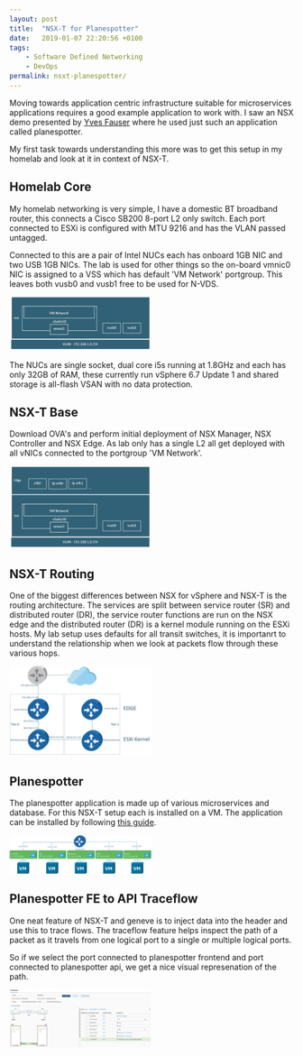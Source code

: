 ```yaml
---
layout: post
title:  "NSX-T for Planespotter"
date:   2019-01-07 22:20:56 +0100
tags:
    - Software Defined Networking
    - DevOps
permalink: nsxt-planespotter/
---
```


Moving towards application centric infrastructure suitable for microservices applications requires a good example application to work with.  I saw an NSX demo presented by [Yves Fauser](https://github.com/yfauser) where he used just such an application called planespotter.

My first task towards understanding this more was to get this setup in my homelab and look at it in context of NSX-T.

## Homelab Core

My homelab networking is very simple, I have a domestic BT broadband router, this connects a Cisco SB200 8-port L2 only switch. Each port connected to ESXi is configured with MTU 9216 and has the VLAN passed untagged.

Connected to this are a pair of Intel NUCs each has onboard 1GB NIC and two USB 1GB NICs.  The lab is used for other things so the on-board vmnic0 NIC is assigned to a VSS which has default 'VM Network' portgroup. This leaves both vusb0 and vusb1 free to be used for N-VDS.

<img src="/images/planespotter-esxi.png" width="50%">

The NUCs are single socket, dual core i5s running at 1.8GHz and each has only 32GB of RAM, these currently run vSphere 6.7 Update 1 and shared storage is all-flash VSAN with no data protection.

## NSX-T Base

Download OVA's and perform initial deployment of NSX Manager,  NSX Controller and NSX Edge.  As lab only has a single L2 all get deployed with all vNICs connected to the portgroup 'VM Network'.

<img src="/images/planespotter-edge.png" width="50%">

## NSX-T Routing

One of the biggest differences between NSX for vSphere and NSX-T is the routing architecture. The services are split between service router (SR) and distributed router (DR), the service router functions are run on the NSX edge and the distributed router (DR) is a kernel module running on the ESXi hosts. My lab setup uses defaults for all transit switches, it is importanrt to understand the relationship when we look at packets flow through these various hops.

<img src="/images/planespotter-edge-arch.png" width="50%">

## Planespotter

The planespotter application is made up of various microservices and database. For this NSX-T setup each is installed on a VM. The application can be installed by following [this guide](https://github.com/darrylcauldwell/planespotter/blob/master/docs/vm_deployment/README.md).

<img src="/images/planespotter-logical-switches.png" width="50%">

## Planespotter FE to API Traceflow

One neat feature of NSX-T and geneve is to inject data into the header and use this to trace flows. The traceflow feature helps inspect the path of a packet as it travels from one logical port to a single or multiple logical ports.

So if we select the port connected to planespotter frontend and port connected to planespotter api, we get a nice visual represenation of the path.

<img src="/images/planespotter-traceflow.png" width="50%">
